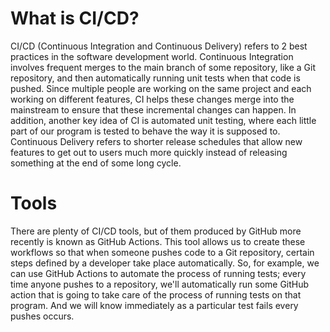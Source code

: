 # What is CI/CD?
CI/CD (Continuous Integration and Continuous Delivery) refers to 2 best practices in the software development world. Continuous Integration involves frequent merges to the main branch of some repository, like a Git repository, and then automatically running unit tests when that code is pushed. Since multiple people are working on the same project and each working on different features, CI helps these changes merge into the mainstream to ensure that these incremental changes can happen. In addition, another key idea of CI is automated unit testing, where each little part of our program is tested to behave the way it is supposed to. Continuous Delivery refers to shorter release schedules that allow new features to get out to users much more quickly instead of releasing something at the end of some long cycle. 

# Tools
There are plenty of CI/CD tools, but of them produced by GitHub more recently is known as GitHub Actions. This tool allows us to create these workflows so that when someone pushes code to a Git repository, certain steps defined by a developer take place automatically. So, for example, we can use GitHub Actions to automate the process of running tests; every time anyone pushes to a repository, we'll automatically run some GitHub action that is going to take care of the process of running tests on that program. And we will know immediately as a particular test fails every pushes occurs.